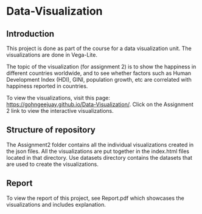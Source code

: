 # Data-Visualization


## Introduction
This project is done as part of the course for a data visualization unit. The visualizations are done in 
Vega-Lite. 

The topic of the visualization (for assignment 2)  is to show the happiness in different countries worldwide, and to see 
whether factors such as Human Development Index (HDI), GINI, population growth, etc are correlated with happiness
reported in countries. 

To view the visualizations, visit this page: https://gohngeejuay.github.io/Data-Visualization/. Click on the Assignment 2
link to view the interactive visualizations. 

## Structure of repository
The Assignment2 folder contains all the individual visualizations created in the json files. All the visualizations are put together
in the index.html files located in that directory. 
Use datasets directory contains the datasets that are used to create the visualizations. 

## Report
To view the report of this project, see Report.pdf which showcases the visualizations and includes explanation.
